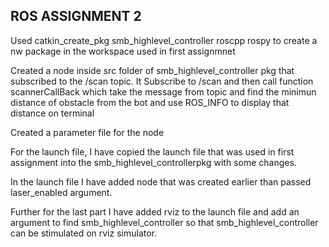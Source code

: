 ## ROS ASSIGNMENT 2
Used catkin_create_pkg smb_highlevel_controller roscpp rospy to create a nw package in the workspace used in first assignmnet

Created a node inside src folder of smb_highlevel_controller pkg that subscribed to the /scan topic. It Subscribe to /scan and then call function scannerCallBack which take the message from topic and find the minimun distance of obstacle from the bot and use ROS_INFO to display that distance on terminal

Created a parameter file for the node

For the launch file, I have copied the launch file that was used in first assignment into the smb_highlevel_controllerpkg with some changes.

In the launch file I have added node that was created earlier than passed laser_enabled argument.

Further for the last part I have added rviz to the launch file and add an argument to find smb_highlevel_controller so that smb_highlevel_controller can be stimulated on rviz simulator.

